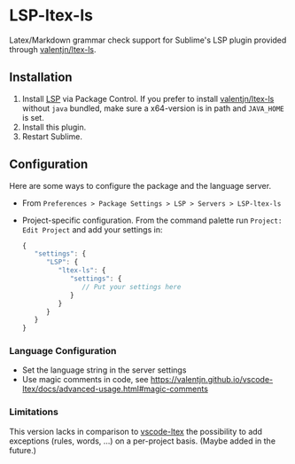# LSP-ltex-ls

Latex/Markdown grammar check support for Sublime's LSP plugin provided through [valentjn/ltex-ls](https://github.com/valentjn/ltex-ls).

## Installation

1. Install [LSP](https://packagecontrol.io/packages/LSP) via Package Control. If you prefer to install [valentjn/ltex-ls](https://github.com/valentjn/ltex-ls) without `java` bundled, make sure a x64-version is in path and `JAVA_HOME` is set.
2. Install this plugin.
3. Restart Sublime.

## Configuration

Here are some ways to configure the package and the language server.

- From `Preferences > Package Settings > LSP > Servers > LSP-ltex-ls`
- Project-specific configuration.
  From the command palette run `Project: Edit Project` and add your settings in:

  ```js
  {
     "settings": {
        "LSP": {
           "ltex-ls": {
              "settings": {
                 // Put your settings here
              }
           }
        }
     }
  }
  ```

### Language Configuration
- Set the language string in the server settings
- Use magic comments in code, see https://valentjn.github.io/vscode-ltex/docs/advanced-usage.html#magic-comments

### Limitations

This version lacks in comparison to [vscode-ltex](https://github.com/valentjn/vscode-ltex) the possibility to add exceptions (rules, words, …) on a per-project basis. (Maybe added in the future.)
